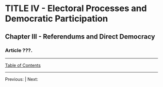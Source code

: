 # TITLE IV - Electoral Processes and Democratic Participation

## Chapter III - Referendums and Direct Democracy

### Article ???. 

---

[Table of Contents](TABLE_OF_CONTENTS.md)

---
Previous: | Next: 
